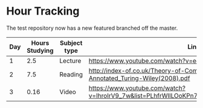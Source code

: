 # Hour Tracking

The test repository now has a new featured branched off the master.

Day | Hours Studying | Subject type | Link
------------ | ------------- | ------------- | -------------
1 | 2.5 | Lecture | https://www.youtube.com/watch?v=ecIWPzGEbFc
2 | 7.5 | Reading | http://index-of.co.uk/Theory-of-Computation/Charles_Petzold-Annotated_Turing-Wiley(2008).pdf
3 | 0.16 | Video   | https://www.youtube.com/watch?v=IhroIrV9_7w&list=PLhfrWIlLOoKPn7T9FtvbOWX8GxgsFFNwn&index=2  
